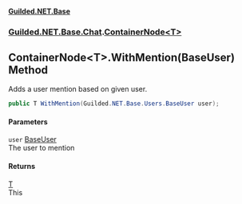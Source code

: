 
#### [Guilded.NET.Base](index 'index')
### [Guilded.NET.Base.Chat](index#Guilded_NET_Base_Chat 'Guilded.NET.Base.Chat').[ContainerNode&lt;T&gt;](ContainerNode_T_ 'Guilded.NET.Base.Chat.ContainerNode&lt;T&gt;')
## ContainerNode&lt;T&gt;.WithMention(BaseUser) Method
Adds a user mention based on given user.  
```csharp
public T WithMention(Guilded.NET.Base.Users.BaseUser user);
```

#### Parameters
<a name='Guilded_NET_Base_Chat_ContainerNode_T__WithMention(Guilded_NET_Base_Users_BaseUser)_user'></a>
`user` [BaseUser](BaseUser 'Guilded.NET.Base.Users.BaseUser')  
The user to mention
  

#### Returns
[T](ContainerNode_T_#Guilded_NET_Base_Chat_ContainerNode_T__T 'Guilded.NET.Base.Chat.ContainerNode&lt;T&gt;.T')  
This
